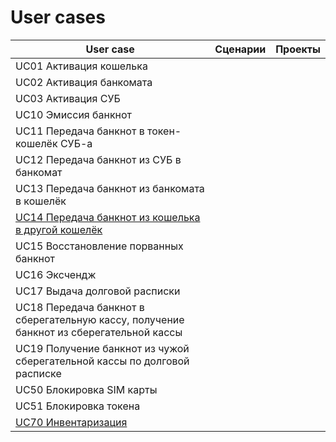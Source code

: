 # User cases


| User case | Сценарии | Проекты |
| ---------- | -------- | ---------- |
| UC01 Активация кошелька |  |
| UC02 Активация банкомата |  |
| UC03 Активация СУБ | | 
| UC10 Эмиссия банкнот | | 
| UC11 Передача банкнот в токен-кошелёк СУБ-а | |
| UC12 Передача банкнот из СУБ в банкомат | |
| UC13 Передача банкнот из банкомата в кошелёк | |
| [UC14 Передача банкнот из кошелька в другой кошелёк](uc14.md) | |
| UC15 Восстановление порванных банкнот | |
| UC16 Эксчендж | |
| UC17 Выдача долговой расписки | |
| UC18 Передача банкнот в сберегательную кассу, получение банкнот из сберегательной кассы | |
| UC19 Получение банкнот из чужой сберегательной кассы по долговой расписке| |
| UC50 Блокировка SIM карты | |
| UC51 Блокировка токена | |
| [UC70 Инвентаризация](uc70.md) | |